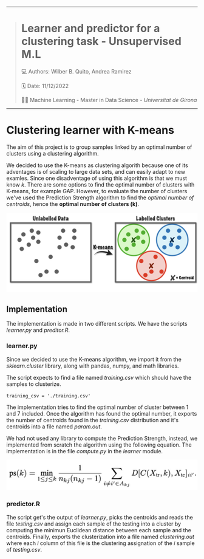 ---
> # Learner and predictor for a clustering task - Unsupervised M.L
>
> 💻 Authors: Wilber B. Quito, Andrea Ramirez
>
> 🗓️ Date: 11/12/2022
>
> ✍🏼 Machine Learning - Master in Data Science - *Universitat de Girona*
___

# Clustering learner with K-means

The aim of this project is to group samples linked by an optimal number of clusters using a clustering algorithm.

We decided to use the K-means as clustering algorith because one of its adventages is of scaling to large data sets, and can easily adapt to new examles. Since one disadventage of using this algorithm is that we must know *k*. There are some options to find the optimal number of clusters with K-means, for example GAP. However, to evaluate the number of clusters we've used the Prediction Strength algorithm to find the *optimal number of centroids*, hence the **optimal number of clusters (k)**. 

![Clustering](./img/portada.png)

## Implementation

The implementation is made in two different scripts. We have the scripts *learner.py* and *preditor.R*.

### learner.py

Since we decided to use the K-means algorithm, we import it from the *sklearn.cluster* library, along with pandas, numpy, and math libraries.

The script expects to find a file named *training.csv* which should have the samples to clusterize. 
```
training_csv = './training.csv'
```
The implementation tries to find the optimal number of cluster between 1 and 7 included. Once the algorithm has found the optimal number, it exports the number of centroids found in the *training.csv* distribution and it's centroids into a file named *param.out*.  

We had not used any library to compute the Prediction Strength, instead, we implemented from scratch the algorithm using the following equation. The implementation is in the file *compute.py* in the *learner* module.

![Prediction Strength](./img/ps-equation.png)

### predictor.R

The script get's the output of *learner.py*, picks the centroids and reads the file *testing.csv* and assign each sample of the testing into a cluster by computing the minimun Euclidean distance between each sample and the centroids. Finally, exports the clusterization into a file named *clustering.out* where each *i* column of this file is the clustering assignation of the *i* sample of *testing.csv*.

